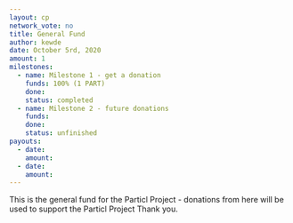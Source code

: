 ```yaml
---
layout: cp
network_vote: no
title: General Fund
author: kewde
date: October 5rd, 2020
amount: 1
milestones: 
  - name: Milestone 1 - get a donation
    funds: 100% (1 PART)
    done:
    status: completed
  - name: Milestone 2 - future donations
    funds:
    done:
    status: unfinished
payouts:
  - date:
    amount:
  - date:
    amount:
---
```

 
This is the general fund for the Particl Project - donations from here will be used to support the Particl Project
Thank you.
